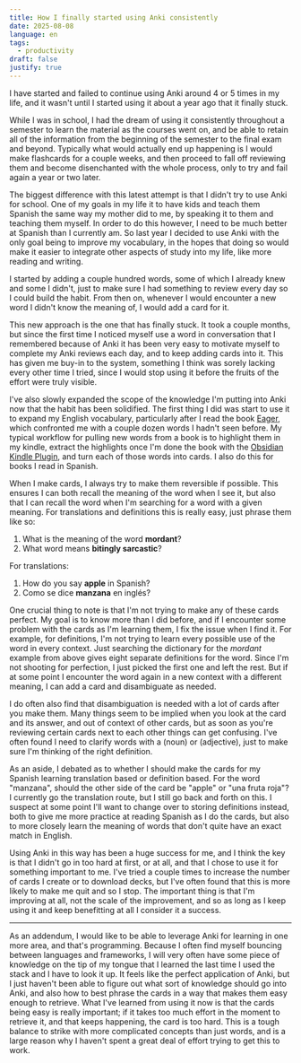 ```yaml
---
title: How I finally started using Anki consistently
date: 2025-08-08
language: en
tags:
  - productivity
draft: false
justify: true
---
```


I have started and failed to continue using Anki around 4 or 5 times in my life, and it wasn't until I started using it about a year ago that it finally stuck.

While I was in school, I had the dream of using it consistently throughout a semester to learn the material as the courses went on, and be able to retain all of the information from the beginning of the semester to the final exam and beyond. Typically what would actually end up happening is I would make flashcards for a couple weeks, and then proceed to fall off reviewing them and become disenchanted with the whole process, only to try and fail again a year or two later.

The biggest difference with this latest attempt is that I didn't try to use Anki for school. One of my goals in my life it to have kids and teach them Spanish the same way my mother did to me, by speaking it to them and teaching them myself. In order to do this however, I need to be much better at Spanish than I currently am. So last year I decided to use Anki with the only goal being to improve my vocabulary, in the hopes that doing so would make it easier to integrate other aspects of study into my life, like more reading and writing.

I started by adding a couple hundred words, some of which I already knew and some I didn't, just to make sure I had something to review every day so I could build the habit. From then on, whenever I would encounter a new word I didn't know the meaning of, I would add a card for it.

This new approach is the one that has finally stuck. It took a couple months, but since the first time I noticed myself use a word in conversation that I remembered because of Anki it has been very easy to motivate myself to complete my Anki reviews each day, and to keep adding cards into it. This has given me buy-in to the system, something I think was sorely lacking every other time I tried, since I would stop using it before the fruits of the effort were truly visible.

I've also slowly expanded the scope of the knowledge I'm putting into Anki now that the habit has been solidified. The first thing I did was start to use it to expand my English vocabulary, particularly after I read the book [Eager](https://www.goodreads.com/book/show/39345591-eager), which confronted me with a couple dozen words I hadn't seen before. My typical workflow for pulling new words from a book is to highlight them in my kindle, extract the highlights once I'm done the book with the [Obsidian Kindle Plugin](https://github.com/hadynz/obsidian-kindle-plugin), and turn each of those words into cards. I also do this for books I read in Spanish.

When I make cards, I always try to make them reversible if possible. This ensures I can both recall the meaning of the word when I see it, but also that I can recall the word when I'm searching for a word with a given meaning. For translations and definitions this is really easy, just phrase them like so:

1. What is the meaning of the word **mordant**?
2. What word means **bitingly sarcastic**?

For translations:

1. How do you say **apple** in Spanish?
2. Como se dice **manzana** en inglés?

One crucial thing to note is that I'm not trying to make any of these cards perfect. My goal is to know more than I did before, and if I encounter some problem with the cards as I'm learning them, I fix the issue when I find it. For example, for definitions, I'm not trying to learn every possible use of the word in every context. Just searching the dictionary for the _mordant_ example from above gives eight separate definitions for the word. Since I'm not shooting for perfection, I just picked the first one and left the rest. But if at some point I encounter the word again in a new context with a different meaning, I can add a card and disambiguate as needed.

I do often also find that disambiguation is needed with a lot of cards after you make them. Many things seem to be implied when you look at the card and its answer, and out of context of other cards, but as soon as you're reviewing certain cards next to each other things can get confusing. I've often found I need to clarify words with a (noun) or (adjective), just to make sure I'm thinking of the right definition.

As an aside, I debated as to whether I should make the cards for my Spanish learning translation based or definition based. For the word "manzana", should the other side of the card be "apple" or "una fruta roja"? I currently go the translation route, but I still go back and forth on this. I suspect at some point I'll want to change over to storing definitions instead, both to give me more practice at reading Spanish as I do the cards, but also to more closely learn the meaning of words that don't quite have an exact match in English.

Using Anki in this way has been a huge success for me, and I think the key is that I didn't go in too hard at first, or at all, and that I chose to use it for something important to me. I've tried a couple times to increase the number of cards I create or to download decks, but I've often found that this is more likely to make me quit and so I stop. The important thing is that I'm improving at all, not the scale of the improvement, and so as long as I keep using it and keep benefitting at all I consider it a success.

---

As an addendum, I would like to be able to leverage Anki for learning in one more area, and that's programming. Because I often find myself bouncing between languages and frameworks, I will very often have some piece of knowledge on the tip of my tongue that I learned the last time I used the stack and I have to look it up. It feels like the perfect application of Anki, but I just haven't been able to figure out what sort of knowledge should go into Anki, and also how to best phrase the cards in a way that makes them easy enough to retrieve. What I've learned from using it now is that the cards being easy is really important; if it takes too much effort in the moment to retrieve it, and that keeps happening, the card is too hard. This is a tough balance to strike with more complicated concepts than just words, and is a large reason why I haven't spent a great deal of effort trying to get this to work.
